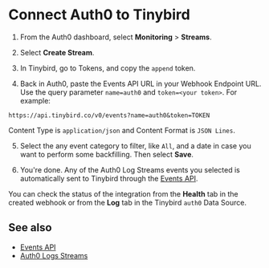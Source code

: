 # Connect Auth0 to Tinybird

1. From the Auth0 dashboard, select **Monitoring** > **Streams**.
   
2. Select **Create Stream**.

3. In Tinybird, go to Tokens, and copy the `append` token.

4. Back in Auth0, paste the Events API URL in your Webhook Endpoint URL. Use the query parameter `name=auth0` and `token=<your token>`. For example:

```
https://api.tinybird.co/v0/events?name=auth0&token=TOKEN
```

Content Type is `application/json` and Content Format is `JSON Lines`.

5. Select the any event category to filter, like `All`, and a date in case you want to perform some backfilling. Then select **Save**.

2. You're done. Any of the Auth0 Log Streams events you selected is automatically sent to Tinybird through the [Events API](https://tinybird.co/docs/get-data-in/ingest-apis/events-api).

You can check the status of the integration from the **Health** tab in the created webhook or from the **Log** tab in the Tinybird `auth0` Data Source. 
    
## See also

* [Events API](https://tinybird.co/docs/get-data-in/ingest-apis/events-api)
* [Auth0 Logs Streams](https://auth0.com/docs/customize/log-streams/custom-log-streams)
